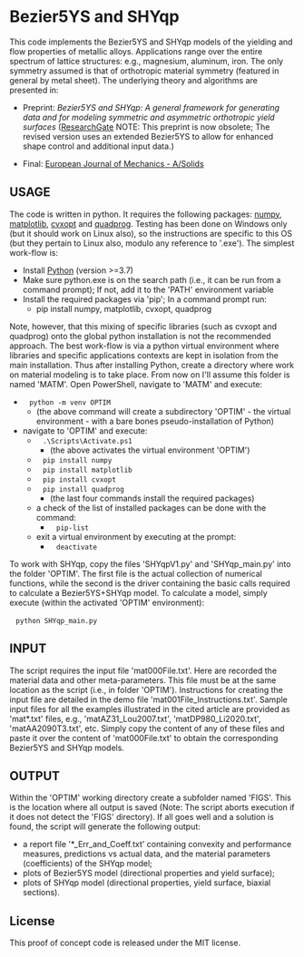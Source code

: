 

#  Bezier5YS and SHYqp

This code implements the Bezier5YS and SHYqp models of the yielding and flow properties of metallic alloys. Applications range over the entire spectrum of lattice structures: e.g., magnesium, aluminum, iron. The only symmetry assumed is that of orthotropic material symmetry (featured in general by metal sheet).
The underlying theory and algorithms are presented in:

- Preprint: *Bezier5YS and SHYqp: A general framework for generating data and for modeling symmetric and asymmetric orthotropic yield surfaces* ([ResearchGate](https://www.researchgate.net/publication/359893204_Bezier5YS_and_SHYqp) NOTE: This preprint is now obsolete; The revised version uses an extended Bezier5YS to allow for enhanced shape control and additional input data.)

- Final: [European Journal of Mechanics - A/Solids](https://doi.org/10.1016/j.euromechsol.2022.104781)


## USAGE

The code is written in python. It requires the following packages: [numpy](https://numpy.org/install/), [matplotlib](https://matplotlib.org/stable/users/installing.html), [cvxopt](https://cvxopt.org/install/index.html) and  [quadprog](https://pypi.org/project/quadprog/). Testing has been done on Windows only (but it should work on Linux also), so the instructions are specific to this OS (but they pertain to Linux also, modulo any reference to '.exe'). The simplest work-flow is:

- Install [Python](https://www.python.org/) (version >=3.7)
- Make sure python.exe is on the search path (i.e., it can be run from a command prompt); If not, add it to the 'PATH' environment variable
- Install the required packages via 'pip'; In a command prompt run:
    - pip install numpy, matplotlib, cvxopt, quadprog

Note, however, that this mixing of specific libraries (such as cvxopt and quadprog) onto the global python installation is not the recommended approach. The best work-flow is via a python virtual environment where libraries and specific applications contexts are kept in isolation from the main installation. Thus after installing Python, create a directory where work on material modeling is to take place. From now on I'll assume this folder is named 'MATM'. Open PowerShell, navigate to 'MATM' and execute:

-  ` ` `python -m venv OPTIM ` ` `
    - (the above command will create a subdirectory 'OPTIM' - the virtual environment - with a bare bones pseudo-installation of Python)
- navigate to 'OPTIM' and execute:
    - ` ` `.\Scripts\Activate.ps1` ` `
        - (the above activates the virtual environment 'OPTIM')
    - ` ` `pip install numpy` ` `
    - ` ` `pip install matplotlib` ` `
    - ` ` `pip install cvxopt` ` `
    - ` ` `pip install quadprog` ` `
        - (the last four commands install the required packages)
    - a check of the list of installed packages can be done with the command:
        - ` ` `pip-list` ` `                   
    - exit a virtual environment by executing at the prompt:
        - ` ` `deactivate` ` `

To work with SHYqp, copy the files 'SHYqpV1.py' and 'SHYqp_main.py' into the folder 'OPTIM'. The first file is the actual collection of numerical functions, while the second is the driver containing the basic calls required to calculate a Bezier5YS+SHYqp model. To calculate a model, simply execute (within the activated 'OPTIM' environment):

` ` `python SHYqp_main.py` ` `


## INPUT

The script requires the input file 'mat000File.txt'. Here are recorded the material data and other meta-parameters. This file must be at the same location as the script (i.e., in folder 'OPTIM'). Instructions for creating the input file are detailed in the demo file 'mat001File_Instructions.txt'. Sample input files for all the examples illustrated in the cited article are provided as 'mat\*.txt' files, e.g., 'matAZ31_Lou2007.txt', 'matDP980_Li2020.txt', 'matAA2090T3.txt', etc. Simply copy the content of any of these files and paste it over the content of 'mat000File.txt' to obtain the corresponding Bezier5YS and SHYqp models.


## OUTPUT

Within the 'OPTIM' working directory create a subfolder named 'FIGS'. This is the location where all output is saved (Note: The script aborts execution if it does not detect the 'FIGS' directory). If all goes well and a solution is found, the script will generate the following output:

- a report file '\*_Err_and_Coeff.txt' containing convexity and performance measures, predictions vs actual data, and the material parameters (coefficients) of the SHYqp model;
- plots of Bezier5YS model (directional properties and yield surface);
- plots of SHYqp model (directional properties, yield surface, biaxial sections).



## License

This proof of concept code is released under the MIT license.
